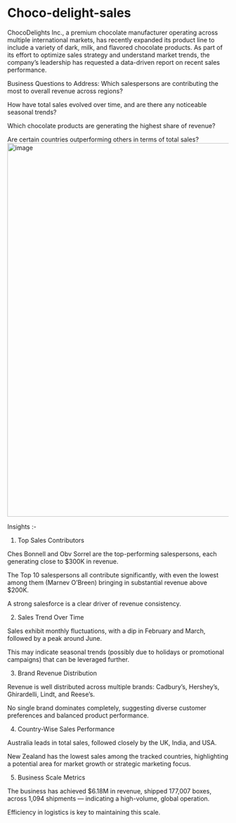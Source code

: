 # Choco-delight-sales
ChocoDelights Inc., a premium chocolate manufacturer operating across multiple international markets, has recently expanded its product line to include a variety of dark, milk, and flavored chocolate products. As part of its effort to optimize sales strategy and understand market trends, the company’s leadership has requested a data-driven report on recent sales performance.

Business Questions to Address:
Which salespersons are contributing the most to overall revenue across regions?

How have total sales evolved over time, and are there any noticeable seasonal trends?

Which chocolate products are generating the highest share of revenue?

Are certain countries outperforming others in terms of total sales?
<img width="879" height="849" alt="image" src="https://github.com/user-attachments/assets/650eca74-7431-446a-ae00-4b7590c9d2af" />


Insights :-
1. Top Sales Contributors
   
Ches Bonnell and Obv Sorrel are the top-performing salespersons, each generating close to $300K in revenue.

The Top 10 salespersons all contribute significantly, with even the lowest among them (Marnev O’Breen) bringing in substantial revenue above $200K.

A strong salesforce is a clear driver of revenue consistency.

2. Sales Trend Over Time

Sales exhibit monthly fluctuations, with a dip in February and March, followed by a peak around June.

This may indicate seasonal trends (possibly due to holidays or promotional campaigns) that can be leveraged further.

3. Brand Revenue Distribution

Revenue is well distributed across multiple brands: Cadbury’s, Hershey’s, Ghirardelli, Lindt, and Reese’s.

No single brand dominates completely, suggesting diverse customer preferences and balanced product performance.

4. Country-Wise Sales Performance

Australia leads in total sales, followed closely by the UK, India, and USA.

New Zealand has the lowest sales among the tracked countries, highlighting a potential area for market growth or strategic marketing focus.

5. Business Scale Metrics

The business has achieved $6.18M in revenue, shipped 177,007 boxes, across 1,094 shipments — indicating a high-volume, global operation.

Efficiency in logistics is key to maintaining this scale.

